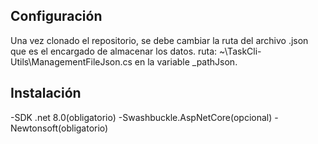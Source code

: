 ## Configuración
Una vez clonado el repositorio, se debe cambiar la ruta del archivo .json que es el encargado de almacenar los datos.
ruta: ~\TaskCli-Utils\ManagementFileJson.cs en la variable _pathJson.
## Instalación
-SDK .net 8.0(obligatorio)
-Swashbuckle.AspNetCore(opcional)
-Newtonsoft(obligatorio)
